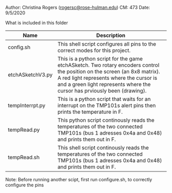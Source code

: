 Author: Christina Rogers (rogersc@rose-hulman.edu)
CM: 473
Date: 9/5/2020

What is included in this folder

| Name      | Description |
| ----------- | ----------- |
|  config.sh | This shell script configures all pins to the correct modes for this project.
|  etchASketchV3.py | This is a python script for the game etchASketch. Two rotary encoders control the position on the screen (an 8x8 matrix). A red light represents where the cursor is and a green light represents where the cursor has prviously been (drawing).
|  tempInterrpt.py | This is a python script that waits for an interrupt on the TMP101s alert pins then prints the temperature in F.
|  tempRead.py | This python script continously reads the temperatures of the two connected TMP101s (bus 1 adresses 0x4a and 0x48) and prints them out in F.
|  tempRead.sh | This shell script continously reads the temperatures of the two connected TMP101s (bus 1 adresses 0x4a and 0x48) and prints them out in F.


Note: Before running another scipt, first run configure.sh, to correctly configure the pins